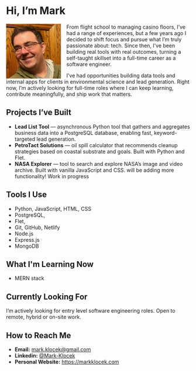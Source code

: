 # Hi, I’m Mark
<p align="left">
  <img src="pic00.png" width="150" align="left" style="margin-right: 15px;" />
 From flight school to managing casino floors, I’ve had a range of experiences, but a few years ago I decided to shift focus and pursue what I’m truly passionate about: tech. Since then, I’ve been building real tools with real outcomes, turning a self-taught skillset into a full-time career as a software engineer.
</p>


I’ve had opportunities building data tools and internal apps for clients in environmental science and lead generation. Right now, I’m actively looking for full-time roles where I can keep learning, contribute meaningfully, and ship work that matters.

## Projects I’ve Built

- **Lead List Tool** — asynchronous Python tool that gathers and aggregates business data into a PostgreSQL database, enabling fast, keyword-targeted lead generation.
- **PetroTact Solutions** — oil spill calculator that recommends cleanup strategies based on coastal substrate and goals. Built with Python and Flet.
- **NASA Explorer** —  tool to search and explore NASA’s image and video archive. Built with vanilla JavaScript and CSS. will be adding more functionality! Work in progress

## Tools I Use

- Python, JavaScript, HTML, CSS  
- PostgreSQL,  
- Flet,  
- Git, GitHub, Netlify
- Node.js
- Express.js
- MongoDB

## What I'm Learning Now

- MERN stack 



## Currently Looking For

I’m actively looking for entry level software engineering roles. Open to remote, hybrid or on-site work.

## How to Reach Me

- **Email:** mark.klocek@gmail.com  
- **Linkedin:** [@Mark-Klocek](https://www.linkedin.com/in/mark-klocek/)  
- **Personal Website:** https://markklocek.com

